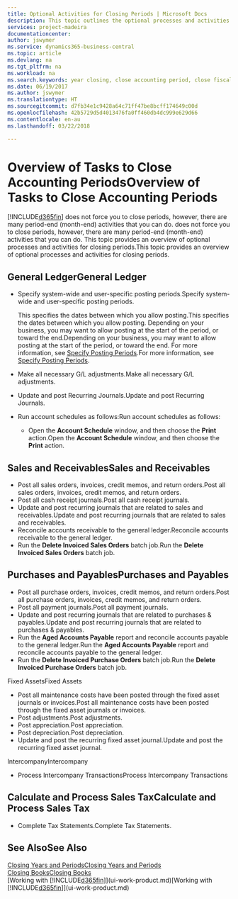 ```yaml
---
title: Optional Activities for Closing Periods | Microsoft Docs
description: This topic outlines the optional processes and activities for closing accounting periods in Business Central.
services: project-madeira
documentationcenter: 
author: jswymer
ms.service: dynamics365-business-central
ms.topic: article
ms.devlang: na
ms.tgt_pltfrm: na
ms.workload: na
ms.search.keywords: year closing, close accounting period, close fiscal year, aging, creditor payments, vendor payments
ms.date: 06/19/2017
ms.author: jswymer
ms.translationtype: HT
ms.sourcegitcommit: d7fb34e1c9428a64c71ff47be8bcff174649c00d
ms.openlocfilehash: 42b5729d5d4013476fa0ff460db4dc999e629d66
ms.contentlocale: en-au
ms.lasthandoff: 03/22/2018

---
```

# <a name="overview-of-tasks-to-close-accounting-periods"></a><span data-ttu-id="7f1c8-103">Overview of Tasks to Close Accounting Periods</span><span class="sxs-lookup"><span data-stu-id="7f1c8-103">Overview of Tasks to Close Accounting Periods</span></span>
[!INCLUDE[d365fin](includes/d365fin_md.md)]<span data-ttu-id="7f1c8-104"> does not force you to close periods, however, there are many period-end (month-end) activities that you can do.</span><span class="sxs-lookup"><span data-stu-id="7f1c8-104"> does not force you to close periods, however, there are many period-end (month-end) activities that you can do.</span></span> <span data-ttu-id="7f1c8-105">This topic provides an overview of optional processes and activities for closing periods.</span><span class="sxs-lookup"><span data-stu-id="7f1c8-105">This topic provides an overview of optional processes and activities for closing periods.</span></span>  

## <a name="general-ledger"></a><span data-ttu-id="7f1c8-106">General Ledger</span><span class="sxs-lookup"><span data-stu-id="7f1c8-106">General Ledger</span></span>
* <span data-ttu-id="7f1c8-107">Specify system-wide and user-specific posting periods.</span><span class="sxs-lookup"><span data-stu-id="7f1c8-107">Specify system-wide and user-specific posting periods.</span></span>  

    <span data-ttu-id="7f1c8-108">This specifies the dates between which you allow posting.</span><span class="sxs-lookup"><span data-stu-id="7f1c8-108">This specifies the dates between which you allow posting.</span></span> <span data-ttu-id="7f1c8-109">Depending on your business, you may want to allow posting at the start of the period, or toward the end.</span><span class="sxs-lookup"><span data-stu-id="7f1c8-109">Depending on your business, you may want to allow posting at the start of the period, or toward the end.</span></span> <span data-ttu-id="7f1c8-110">For more information, see [Specify Posting Periods](finance-how-specify-posting-periods.md).</span><span class="sxs-lookup"><span data-stu-id="7f1c8-110">For more information, see [Specify Posting Periods](finance-how-specify-posting-periods.md).</span></span>  
* <span data-ttu-id="7f1c8-111">Make all necessary G/L adjustments.</span><span class="sxs-lookup"><span data-stu-id="7f1c8-111">Make all necessary G/L adjustments.</span></span>  
* <span data-ttu-id="7f1c8-112">Update and post Recurring Journals.</span><span class="sxs-lookup"><span data-stu-id="7f1c8-112">Update and post Recurring Journals.</span></span>  
  <!--* Process Consolidations-->
* <span data-ttu-id="7f1c8-113">Run account schedules as follows:</span><span class="sxs-lookup"><span data-stu-id="7f1c8-113">Run account schedules as follows:</span></span>  
  * <span data-ttu-id="7f1c8-114">Open the **Account Schedule** window, and then choose the **Print** action.</span><span class="sxs-lookup"><span data-stu-id="7f1c8-114">Open the **Account Schedule** window, and then choose the **Print** action.</span></span>  

## <a name="sales-and-receivables"></a><span data-ttu-id="7f1c8-115">Sales and Receivables</span><span class="sxs-lookup"><span data-stu-id="7f1c8-115">Sales and Receivables</span></span>
* <span data-ttu-id="7f1c8-116">Post all sales orders, invoices, credit memos, and return orders.</span><span class="sxs-lookup"><span data-stu-id="7f1c8-116">Post all sales orders, invoices, credit memos, and return orders.</span></span>  
* <span data-ttu-id="7f1c8-117">Post all cash receipt journals.</span><span class="sxs-lookup"><span data-stu-id="7f1c8-117">Post all cash receipt journals.</span></span>  
* <span data-ttu-id="7f1c8-118">Update and post recurring journals that are related to sales and receivables.</span><span class="sxs-lookup"><span data-stu-id="7f1c8-118">Update and post recurring journals that are related to sales and receivables.</span></span>  
* <span data-ttu-id="7f1c8-119">Reconcile accounts receivable to the general ledger.</span><span class="sxs-lookup"><span data-stu-id="7f1c8-119">Reconcile accounts receivable to the general ledger.</span></span>  
* <span data-ttu-id="7f1c8-120">Run the **Delete Invoiced Sales Orders** batch job.</span><span class="sxs-lookup"><span data-stu-id="7f1c8-120">Run the **Delete Invoiced Sales Orders** batch job.</span></span>  

## <a name="purchases-and-payables"></a><span data-ttu-id="7f1c8-121">Purchases and Payables</span><span class="sxs-lookup"><span data-stu-id="7f1c8-121">Purchases and Payables</span></span>
* <span data-ttu-id="7f1c8-122">Post all purchase orders, invoices, credit memos, and return orders.</span><span class="sxs-lookup"><span data-stu-id="7f1c8-122">Post all purchase orders, invoices, credit memos, and return orders.</span></span>  
* <span data-ttu-id="7f1c8-123">Post all payment journals.</span><span class="sxs-lookup"><span data-stu-id="7f1c8-123">Post all payment journals.</span></span>  
* <span data-ttu-id="7f1c8-124">Update and post recurring journals that are related to purchases & payables.</span><span class="sxs-lookup"><span data-stu-id="7f1c8-124">Update and post recurring journals that are related to purchases & payables.</span></span>  
* <span data-ttu-id="7f1c8-125">Run the **Aged Accounts Payable** report and reconcile accounts payable to the general ledger.</span><span class="sxs-lookup"><span data-stu-id="7f1c8-125">Run the **Aged Accounts Payable** report and reconcile accounts payable to the general ledger.</span></span>  
* <span data-ttu-id="7f1c8-126">Run the **Delete Invoiced Purchase Orders** batch job.</span><span class="sxs-lookup"><span data-stu-id="7f1c8-126">Run the **Delete Invoiced Purchase Orders** batch job.</span></span>  

<span data-ttu-id="7f1c8-127">Fixed Assets</span><span class="sxs-lookup"><span data-stu-id="7f1c8-127">Fixed Assets</span></span>
* <span data-ttu-id="7f1c8-128">Post all maintenance costs have been posted through the fixed asset journals or invoices.</span><span class="sxs-lookup"><span data-stu-id="7f1c8-128">Post all maintenance costs have been posted through the fixed asset journals or invoices.</span></span>
* <span data-ttu-id="7f1c8-129">Post adjustments.</span><span class="sxs-lookup"><span data-stu-id="7f1c8-129">Post adjustments.</span></span>
* <span data-ttu-id="7f1c8-130">Post appreciation.</span><span class="sxs-lookup"><span data-stu-id="7f1c8-130">Post appreciation.</span></span>
* <span data-ttu-id="7f1c8-131">Post depreciation.</span><span class="sxs-lookup"><span data-stu-id="7f1c8-131">Post depreciation.</span></span>
* <span data-ttu-id="7f1c8-132">Update and post the recurring fixed asset journal.</span><span class="sxs-lookup"><span data-stu-id="7f1c8-132">Update and post the recurring fixed asset journal.</span></span>

<span data-ttu-id="7f1c8-133">Intercompany</span><span class="sxs-lookup"><span data-stu-id="7f1c8-133">Intercompany</span></span>
* <span data-ttu-id="7f1c8-134">Process Intercompany Transactions</span><span class="sxs-lookup"><span data-stu-id="7f1c8-134">Process Intercompany Transactions</span></span>

## <a name="calculate-and-process-sales-tax"></a><span data-ttu-id="7f1c8-135">Calculate and Process Sales Tax</span><span class="sxs-lookup"><span data-stu-id="7f1c8-135">Calculate and Process Sales Tax</span></span>
* <span data-ttu-id="7f1c8-136">Complete Tax Statements.</span><span class="sxs-lookup"><span data-stu-id="7f1c8-136">Complete Tax Statements.</span></span>  

## <a name="see-also"></a><span data-ttu-id="7f1c8-137">See Also</span><span class="sxs-lookup"><span data-stu-id="7f1c8-137">See Also</span></span>
[<span data-ttu-id="7f1c8-138">Closing Years and Periods</span><span class="sxs-lookup"><span data-stu-id="7f1c8-138">Closing Years and Periods</span></span>](year-close-years-periods.md)  
[<span data-ttu-id="7f1c8-139">Closing Books</span><span class="sxs-lookup"><span data-stu-id="7f1c8-139">Closing Books</span></span>](year-close-books.md)  
<span data-ttu-id="7f1c8-140">[Working with [!INCLUDE[d365fin](includes/d365fin_md.md)]](ui-work-product.md)</span><span class="sxs-lookup"><span data-stu-id="7f1c8-140">[Working with [!INCLUDE[d365fin](includes/d365fin_md.md)]](ui-work-product.md)</span></span>

